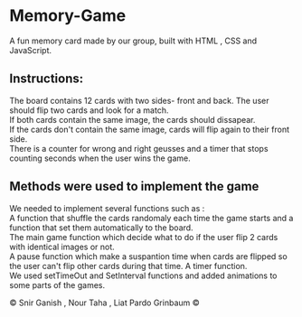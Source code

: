 # Memory-Game
A fun memory card made by our group, built with HTML , CSS and JavaScript.

## Instructions:
The board contains 12 cards with two sides- front and back.
The user should flip two cards and look for a match.  
If both cards contain the same image, the cards should dissapear.  
If the cards don't contain the same image, cards will flip again to their front side.  
There is a counter for wrong and right geusses and a timer that stops counting seconds when the user wins the game.

## Methods were used to implement the game
We needed to implement several functions such as :  
A function that shuffle the cards randomaly each time the game starts and a function that set them automatically to the board.  
The main game function which decide what to do if the user flip 2 cards with identical images or not.  
A pause function which make a suspantion time when cards are flipped so the user can't flip other cards during that time. 
A timer function.  
We used setTimeOut and SetInterval functions and added animations to some parts of the games.  

&copy; Snir Ganish , Nour Taha , Liat Pardo Grinbaum &copy;


